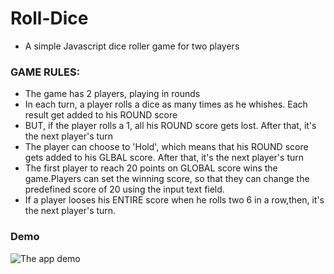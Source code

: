 # Roll-Dice
- A simple Javascript dice roller game for two players
### GAME RULES:
- The game has 2 players, playing in rounds
- In each turn, a player rolls a dice as many times as he whishes. Each result get added to his ROUND score
- BUT, if the player rolls a 1, all his ROUND score gets lost. After that, it's the next player's turn
- The player can choose to 'Hold', which means that his ROUND score gets added to his GLBAL score. After that, it's the next player's turn
- The first player to reach 20 points on GLOBAL score wins the game.Players can set the winning score, so that they can change the predefined score of 20 using the input text field.
- If a player looses his ENTIRE score when he rolls two 6 in a row,then, it's the next player's turn.


### Demo

![The app demo](https://media.giphy.com/media/kdRUrdybrUpSKzUV4m/giphy.gif)
